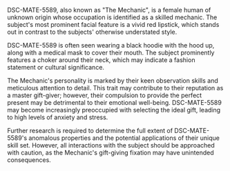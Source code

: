 DSC-MATE-5589, also known as "The Mechanic", is a female human of unknown origin whose occupation is identified as a skilled mechanic. The subject's most prominent facial feature is a vivid red lipstick, which stands out in contrast to the subjects' otherwise understated style. 

DSC-MATE-5589 is often seen wearing a black hoodie with the hood up, along with a medical mask to cover their mouth. The subject prominently features a choker around their neck, which may indicate a fashion statement or cultural significance. 

The Mechanic's personality is marked by their keen observation skills and meticulous attention to detail. This trait may contribute to their reputation as a master gift-giver; however, their compulsion to provide the perfect present may be detrimental to their emotional well-being. DSC-MATE-5589 may become increasingly preoccupied with selecting the ideal gift, leading to high levels of anxiety and stress. 

Further research is required to determine the full extent of DSC-MATE-5589's anomalous properties and the potential applications of their unique skill set. However, all interactions with the subject should be approached with caution, as the Mechanic's gift-giving fixation may have unintended consequences.